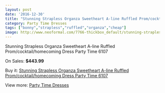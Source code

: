 ```yaml
---
layout: post
date: '2016-12-30'
title: "Stunning Strapless Organza Sweetheart A-line Ruffled Prom/cocktail/homecoming Dress Party Time 6107"
category: Party Time Dresses
tags: ["bonny","strapless","ruffled","organza","cheap"]
image: http://www.neoformal.com/7766-thickbox_default/stunning-strapless-organza-sweetheart-a-line-ruffled-prom-cocktail-homecoming-dress-party-time-6107.jpg
---
```

Stunning Strapless Organza Sweetheart A-line Ruffled Prom/cocktail/homecoming Dress Party Time 6107

On Sales: **$443.99**
<a href="https://www.neoformal.com/en/party-time-dresses/2746-stunning-strapless-organza-sweetheart-a-line-ruffled-prom-cocktail-homecoming-dress-party-time-6107.html"><amp-img layout="responsive" width="600" height="600" src="//www.neoformal.com/7766-thickbox_default/stunning-strapless-organza-sweetheart-a-line-ruffled-prom-cocktail-homecoming-dress-party-time-6107.jpg" alt="Stunning Strapless Organza Sweetheart A-line Ruffled Prom/cocktail/homecoming Dress Party Time 6107 0" /></a>
<a href="https://www.neoformal.com/en/party-time-dresses/2746-stunning-strapless-organza-sweetheart-a-line-ruffled-prom-cocktail-homecoming-dress-party-time-6107.html"><amp-img layout="responsive" width="600" height="600" src="//www.neoformal.com/7767-thickbox_default/stunning-strapless-organza-sweetheart-a-line-ruffled-prom-cocktail-homecoming-dress-party-time-6107.jpg" alt="Stunning Strapless Organza Sweetheart A-line Ruffled Prom/cocktail/homecoming Dress Party Time 6107 1" /></a>

Buy it: [Stunning Strapless Organza Sweetheart A-line Ruffled Prom/cocktail/homecoming Dress Party Time 6107](https://www.neoformal.com/en/party-time-dresses/2746-stunning-strapless-organza-sweetheart-a-line-ruffled-prom-cocktail-homecoming-dress-party-time-6107.html "Stunning Strapless Organza Sweetheart A-line Ruffled Prom/cocktail/homecoming Dress Party Time 6107")

View more: [Party Time Dresses](https://www.neoformal.com/en/25-party-time-dresses "Party Time Dresses")